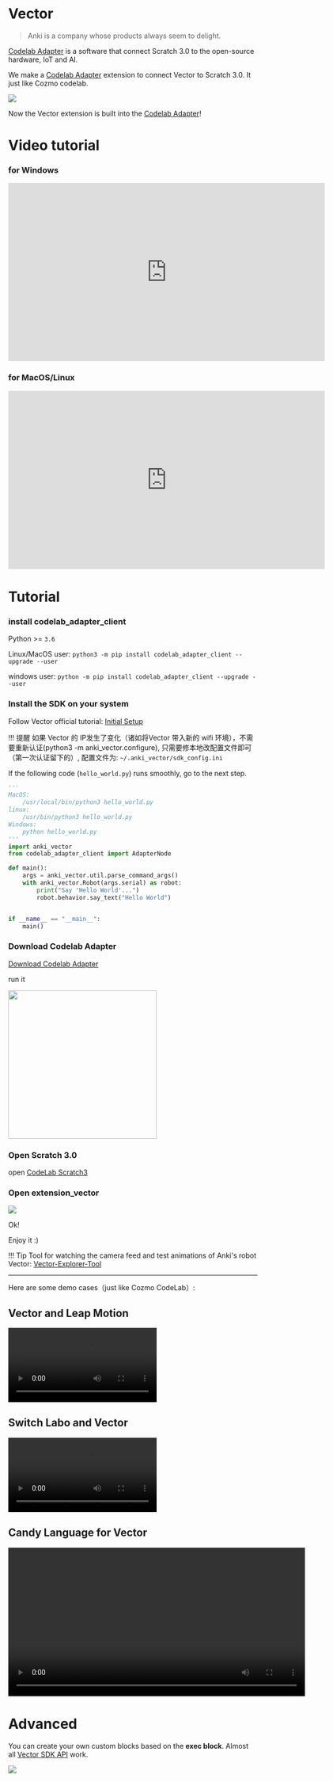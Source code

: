 # Vector

<!--Vector CodeLab-->

> Anki is a company whose products always seem to delight.


[Codelab Adapter](https://adapter.codelab.club) is a software that connect Scratch 3.0 to the open-source hardware, IoT and AI.

We make a [Codelab Adapter](https://adapter.codelab.club) extension to connect Vector to Scratch 3.0. It just like Cozmo codelab.

![](/img/scratch3-vector_2b21057e.png)

Now the Vector extension is built into the [Codelab Adapter](https://adapter.codelab.club)!

# Video tutorial

### for Windows

<iframe width="640" height="360" src="https://www.youtube.com/embed/PmF10SKTnvk" frameborder="0" allow="accelerometer; autoplay; encrypted-media; gyroscope; picture-in-picture" allowfullscreen></iframe>

### for MacOS/Linux

<iframe width="640" height="360" src="https://www.youtube.com/embed/4CVV8LMc9Oc" frameborder="0" allow="accelerometer; autoplay; encrypted-media; gyroscope; picture-in-picture" allowfullscreen></iframe>

# Tutorial

### install codelab_adapter_client

Python >= `3.6`

Linux/MacOS user: `python3 -m pip install codelab_adapter_client --upgrade --user`

windows user: `python -m pip install codelab_adapter_client --upgrade --user`

### Install the SDK on your system

Follow Vector official tutorial: [Initial Setup](https://developer.anki.com/vector/docs/initial.html)

!!! 提醒
    如果 Vector 的 IP发生了变化（诸如将Vector 带入新的 wifi 环境），不需要重新认证(python3 -m anki_vector.configure), 只需要修本地改配置文件即可（第一次认证留下的）,  配置文件为: `~/.anki_vector/sdk_config.ini`

If the following code (`hello_world.py`) runs smoothly, go to the next step.

```python
'''
MacOS:
    /usr/local/bin/python3 hello_world.py
linux:
    /usr/bin/python3 hello_world.py
Windows:
    python hello_world.py
'''
import anki_vector
from codelab_adapter_client import AdapterNode

def main():
    args = anki_vector.util.parse_command_args()
    with anki_vector.Robot(args.serial) as robot:
        print("Say 'Hello World'...")
        robot.behavior.say_text("Hello World")


if __name__ == "__main__":
    main()
```

### Download Codelab Adapter

<a href="/get_start/gs_install/">Download Codelab Adapter</a>

run it

<img width=300 src="/img/scratch-adapter_5f5e6f20.png"/>

<!--
### find your local python3 path(Windows users can skip this step)
edit `~/codelab_adapter/extensions/extension_vector.py`, replace python3_path with your local python3 path: `which python3`.

![](/video/scratch-python3-path_37d6feee.png)

restart Codelab Adapter.
-->

### Open Scratch 3.0

open [CodeLab Scratch3](https://scratch-beta.codelab.club/)

### Open extension_vector

![](/img/scratch3-vector_3dd2cf42.png)

Ok!

Enjoy it :)

!!! Tip
    Tool for watching the camera feed and test animations of Anki's robot Vector: [Vector-Explorer-Tool](https://github.com/GrinningHermit/Vector-Explorer-Tool)

---

Here are some demo cases（just like Cozmo CodeLab）:

## Vector and Leap Motion

<video width=300px src="/video/vector_leapmotion.mp4" controls="controls"></video>

## Switch Labo and Vector

<video width=300px src="/video/vector_labo.mp4" controls="controls"></video>

## Candy Language for Vector

<video width=600px src="/video/candy_vector.mp4" controls="controls"></video>

# Advanced
You can create your own custom  blocks based on the **exec block**. Almost all [Vector SDK API](https://developer.anki.com/vector/docs/index.html) work.


![](/img/6fb9589ebcd88e5f31e414ed4884d6cb.png)
